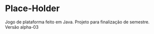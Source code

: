 # Place-Holder

Jogo de plataforma feito em Java. 
Projeto para finalização de semestre.
Versão alpha-03

